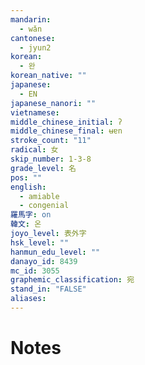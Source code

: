 ```yaml
---
mandarin:
  - wǎn
cantonese:
  - jyun2
korean:
  - 완
korean_native: ""
japanese:
  - EN
japanese_nanori: ""
vietnamese:
middle_chinese_initial: ʔ
middle_chinese_final: ʉɐn
stroke_count: "11"
radical: 女
skip_number: 1-3-8
grade_level: 名
pos: ""
english:
  - amiable
  - congenial
羅馬字: on
韓文: 온
joyo_level: 表外字
hsk_level: ""
hanmun_edu_level: ""
danayo_id: 8439
mc_id: 3055
graphemic_classification: 宛
stand_in: "FALSE"
aliases:
---
```


# Notes
